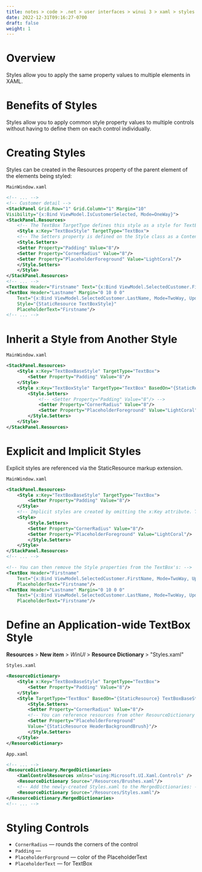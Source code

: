 ```yaml
---
title: notes > code > .net > user interfaces > winui 3 > xaml > styles
date: 2022-12-31T09:16:27-0700
draft: false
weight: 1
---
```

# Overview
Styles allow you to apply the same property values to multiple elements in XAML.

# Benefits of Styles
Styles allow you to apply common style property values to multiple controls without having to define them on each control individually.

# Creating Styles
Styles can be created in the Resources property of the parent element of the elements being styled:

`MainWindow.xaml`
```xml
<!-- ... -->
<!-- Customer detail -->
<StackPanel Grid.Row="1" Grid.Column="1" Margin="10"
Visibility="{x:Bind ViewModel.IsCustomerSelected, Mode=OneWay}">
<StackPanel.Resources>
    <!-- The TextBox TargetType defines this style as a style for TextBox elements -->
    <Style x:Key="TextBoxStyle" TargetType="TextBox">
    <!-- The Setters property is defined on the Style class as a ContentProperty making this element optional: -->
    <Style.Setters>
    <Setter Property="Padding" Value="8"/>
    <Setter Property="CornerRadius" Value="8"/>
    <Setter Property="PlaceholderForeground" Value="LightCoral"/>
    </Style.Setters>
    </Style>
</StackPanel.Resources>
<!-- ... -->
<TextBox Header="Firstname" Text="{x:Bind ViewModel.SelectedCustomer.FirstName, Mode=TwoWay, UpdateSourceTrigger=PropertyChanged}" Style="{StaticResource TextBoxStyle}" PlaceholderText="Firstname"/>
<TextBox Header="Lastname" Margin="0 10 0 0"
    Text="{x:Bind ViewModel.SelectedCustomer.LastName, Mode=TwoWay, UpdateSourceTrigger=PropertyChanged}"
    Style="{StaticResource TextBoxStyle}"
    PlaceholderText="Firstname"/>
<!-- ... -->
```

# Inherit a Style from Another Style
`MainWindow.xaml`
```xml
<StackPanel.Resources>
    <Style x:Key="TextBoxBaseStyle" TargetType="TextBox">
        <Setter Property="Padding" Value="8"/>
    </Style>
    <Style x:Key="TextBoxStyle" TargetType="TextBox" BasedOn="{StaticResource} TextBoxBaseStyle}">
        <Style.Setters>
            <!-- <Setter Property="Padding" Value="8"/> -->
            <Setter Property="CornerRadius" Value="8"/>
            <Setter Property="PlaceholderForeground" Value="LightCoral"/>
        </Style.Setters>
    </Style>
</StackPanel.Resources>
```

# Explicit and Implicit Styles
Explicit styles are referenced via the StaticResource markup extension.

`MainWindow.xaml`
```xml
<StackPanel.Resources>
    <Style x:Key="TextBoxBaseStyle" TargetType="TextBox">
        <Setter Property="Padding" Value="8"/>
    </Style>
    <!-- Implicit styles are created by omitting the x:Key attribute. The Style is added to the StackPanel. -->
    <Style>
        <Style.Setters>
        <Setter Property="CornerRadius" Value="8"/>
        <Setter Property="PlaceholderForeground" Value="LightCoral"/>
        </Style.Setters>
    </Style>
</StackPanel.Resources>
<!-- ... -->

<!-- You can then remove the Style properties from the TextBox's: -->
<TextBox Header="Firstname" 
    Text="{x:Bind ViewModel.SelectedCustomer.FirstName, Mode=TwoWay, UpdateSourceTrigger=PropertyChanged}" 
    PlaceholderText="Firstname"/>
<TextBox Header="Lastname" Margin="0 10 0 0"
    Text="{x:Bind ViewModel.SelectedCustomer.LastName, Mode=TwoWay, UpdateSourceTrigger=PropertyChanged}"
    PlaceholderText="Firstname"/>
```

# Define an Application-wide TextBox Style
**Resources** > **New item** > *WinUI* > **Resource Dictionary** > "Styles.xaml"

`Styles.xaml`
```xml
<ResourceDictionary>
    <Style x:Key="TextBoxBaseStyle" TargetType="TextBox">
        <Setter Property="Padding" Value="8"/>
    </Style>
    <Style TargetType="TextBox" BasedOn="{StaticResource} TextBoxBaseStyle}">
        <Style.Setters>
        <Setter Property="CornerRadius" Value="8"/>
        <!-- You can reference resources from other ResourceDictionary's that are part of the MergedDictionaries.  This HeaderBackgroundBrush is from Brushes.xaml: -->
        <Setter Property="PlaceholderForeground"
        Value="{StaticResource HeaderBackgroundBrush}"/>
        </Style.Setters>
    </Style>
</ResourceDictionary>
```

`App.xaml`
```xml
<!-- ... -->
<ResourceDictionary.MergedDictionaries>
    <XamlControlResources xmlns="using:Microsoft.UI.Xaml.Controls" />
    <ResourceDictionary Source="/Resources/Brushes.xaml"/>
    <!-- Add the newly-created Styles.xaml to the MergedDictionaries: -->
    <ResourceDictionary Source="/Resources/Styles.xaml"/>
</ResourceDictionary.MergedDictionaries>
<!-- ... -->
```

# Styling Controls
- `CornerRadius` — rounds the corners of the control
- `Padding` — 
- `PlaceholderForground` — color of the PlaceholderText
- `PlaceholderText` — for TextBox
